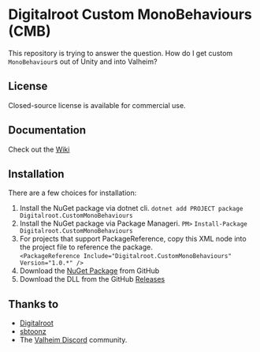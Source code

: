 # Digitalroot Custom MonoBehaviours (CMB)

This repository is trying to answer the question. How do I get custom `MonoBehaviour`s out of Unity and into Valheim? 

## License
Closed-source license is available for commercial use.

## Documentation
Check out the [Wiki](https://github.com/Digitalroot-Valheim/Digitalroot.CustomMonoBehaviours/wiki)

## Installation
There are a few choices for installation:
1. Install the NuGet package via dotnet cli. `dotnet add PROJECT package Digitalroot.CustomMonoBehaviours`
1. Install the NuGet package via Package Manageri. `PM>` `Install-Package Digitalroot.CustomMonoBehaviours`
1.  For projects that support PackageReference, copy this XML node into the project file to reference the package. <br />`<PackageReference Include="Digitalroot.CustomMonoBehaviours" Version="1.0.*" />`
1. Download the [NuGet Package](https://github.com/Digitalroot-Valheim/Digitalroot.CustomMonoBehaviours/packages/912070) from GitHub
1. Download the DLL from the GitHub [Releases](https://github.com/Digitalroot-Valheim/Digitalroot.CustomMonoBehaviours/releases)

## Thanks to 
- <a href="https://github.com/Digitalroot" target="_blank">Digitalroot</a>
- <a href="https://github.com/sbtoonz" target="_blank">sbtoonz</a>
- The <a href="https://discord.gg/GUEBuCuAMz" target="_blank">Valheim Discord</a> community. 
